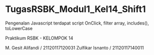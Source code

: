 # TugasRSBK_Modul1_Kel14_Shift1

Pengenalan Javascript terdapat script OnClick, filter array, includes(), toLowerCase

Praktikum RSBK - KELOMPOK 14

M. Gesit Alifandi / 21120117120031
Zulfikar Isnanto / 21120117140011
